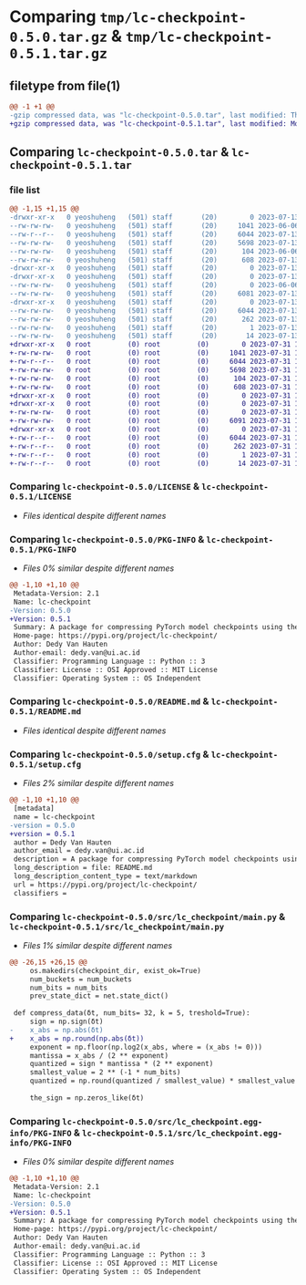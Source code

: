 # Comparing `tmp/lc-checkpoint-0.5.0.tar.gz` & `tmp/lc-checkpoint-0.5.1.tar.gz`

## filetype from file(1)

```diff
@@ -1 +1 @@
-gzip compressed data, was "lc-checkpoint-0.5.0.tar", last modified: Thu Jul 13 07:52:22 2023, max compression
+gzip compressed data, was "lc-checkpoint-0.5.1.tar", last modified: Mon Jul 31 11:53:22 2023, max compression
```

## Comparing `lc-checkpoint-0.5.0.tar` & `lc-checkpoint-0.5.1.tar`

### file list

```diff
@@ -1,15 +1,15 @@
-drwxr-xr-x   0 yeoshuheng   (501) staff       (20)        0 2023-07-13 07:52:22.162656 lc-checkpoint-0.5.0/
--rw-rw-rw-   0 yeoshuheng   (501) staff       (20)     1041 2023-06-06 16:13:52.000000 lc-checkpoint-0.5.0/LICENSE
--rw-r--r--   0 yeoshuheng   (501) staff       (20)     6044 2023-07-13 07:52:22.162727 lc-checkpoint-0.5.0/PKG-INFO
--rw-rw-rw-   0 yeoshuheng   (501) staff       (20)     5698 2023-07-13 07:48:09.000000 lc-checkpoint-0.5.0/README.md
--rw-rw-rw-   0 yeoshuheng   (501) staff       (20)      104 2023-06-06 16:07:14.000000 lc-checkpoint-0.5.0/pyproject.toml
--rw-rw-rw-   0 yeoshuheng   (501) staff       (20)      608 2023-07-13 07:52:22.163004 lc-checkpoint-0.5.0/setup.cfg
-drwxr-xr-x   0 yeoshuheng   (501) staff       (20)        0 2023-07-13 07:52:22.160790 lc-checkpoint-0.5.0/src/
-drwxr-xr-x   0 yeoshuheng   (501) staff       (20)        0 2023-07-13 07:52:22.161676 lc-checkpoint-0.5.0/src/lc_checkpoint/
--rw-rw-rw-   0 yeoshuheng   (501) staff       (20)        0 2023-06-06 15:15:50.000000 lc-checkpoint-0.5.0/src/lc_checkpoint/__init__.py
--rw-rw-rw-   0 yeoshuheng   (501) staff       (20)     6081 2023-07-13 07:47:41.000000 lc-checkpoint-0.5.0/src/lc_checkpoint/main.py
-drwxr-xr-x   0 yeoshuheng   (501) staff       (20)        0 2023-07-13 07:52:22.162515 lc-checkpoint-0.5.0/src/lc_checkpoint.egg-info/
--rw-rw-rw-   0 yeoshuheng   (501) staff       (20)     6044 2023-07-13 07:52:22.000000 lc-checkpoint-0.5.0/src/lc_checkpoint.egg-info/PKG-INFO
--rw-rw-rw-   0 yeoshuheng   (501) staff       (20)      262 2023-07-13 07:52:22.000000 lc-checkpoint-0.5.0/src/lc_checkpoint.egg-info/SOURCES.txt
--rw-rw-rw-   0 yeoshuheng   (501) staff       (20)        1 2023-07-13 07:52:22.000000 lc-checkpoint-0.5.0/src/lc_checkpoint.egg-info/dependency_links.txt
--rw-rw-rw-   0 yeoshuheng   (501) staff       (20)       14 2023-07-13 07:52:22.000000 lc-checkpoint-0.5.0/src/lc_checkpoint.egg-info/top_level.txt
+drwxr-xr-x   0 root         (0) root         (0)        0 2023-07-31 11:53:22.516278 lc-checkpoint-0.5.1/
+-rw-rw-rw-   0 root         (0) root         (0)     1041 2023-07-31 10:40:38.000000 lc-checkpoint-0.5.1/LICENSE
+-rw-r--r--   0 root         (0) root         (0)     6044 2023-07-31 11:53:22.516278 lc-checkpoint-0.5.1/PKG-INFO
+-rw-rw-rw-   0 root         (0) root         (0)     5698 2023-07-31 11:31:00.000000 lc-checkpoint-0.5.1/README.md
+-rw-rw-rw-   0 root         (0) root         (0)      104 2023-07-31 10:40:38.000000 lc-checkpoint-0.5.1/pyproject.toml
+-rw-rw-rw-   0 root         (0) root         (0)      608 2023-07-31 11:53:22.516278 lc-checkpoint-0.5.1/setup.cfg
+drwxr-xr-x   0 root         (0) root         (0)        0 2023-07-31 11:53:22.516278 lc-checkpoint-0.5.1/src/
+drwxr-xr-x   0 root         (0) root         (0)        0 2023-07-31 11:53:22.516278 lc-checkpoint-0.5.1/src/lc_checkpoint/
+-rw-rw-rw-   0 root         (0) root         (0)        0 2023-07-31 10:40:38.000000 lc-checkpoint-0.5.1/src/lc_checkpoint/__init__.py
+-rw-rw-rw-   0 root         (0) root         (0)     6091 2023-07-31 11:10:39.000000 lc-checkpoint-0.5.1/src/lc_checkpoint/main.py
+drwxr-xr-x   0 root         (0) root         (0)        0 2023-07-31 11:53:22.516278 lc-checkpoint-0.5.1/src/lc_checkpoint.egg-info/
+-rw-r--r--   0 root         (0) root         (0)     6044 2023-07-31 11:53:22.000000 lc-checkpoint-0.5.1/src/lc_checkpoint.egg-info/PKG-INFO
+-rw-r--r--   0 root         (0) root         (0)      262 2023-07-31 11:53:22.000000 lc-checkpoint-0.5.1/src/lc_checkpoint.egg-info/SOURCES.txt
+-rw-r--r--   0 root         (0) root         (0)        1 2023-07-31 11:53:22.000000 lc-checkpoint-0.5.1/src/lc_checkpoint.egg-info/dependency_links.txt
+-rw-r--r--   0 root         (0) root         (0)       14 2023-07-31 11:53:22.000000 lc-checkpoint-0.5.1/src/lc_checkpoint.egg-info/top_level.txt
```

### Comparing `lc-checkpoint-0.5.0/LICENSE` & `lc-checkpoint-0.5.1/LICENSE`

 * *Files identical despite different names*

### Comparing `lc-checkpoint-0.5.0/PKG-INFO` & `lc-checkpoint-0.5.1/PKG-INFO`

 * *Files 0% similar despite different names*

```diff
@@ -1,10 +1,10 @@
 Metadata-Version: 2.1
 Name: lc-checkpoint
-Version: 0.5.0
+Version: 0.5.1
 Summary: A package for compressing PyTorch model checkpoints using the LC-Checkpoint method
 Home-page: https://pypi.org/project/lc-checkpoint/
 Author: Dedy Van Hauten
 Author-email: dedy.van@ui.ac.id
 Classifier: Programming Language :: Python :: 3
 Classifier: License :: OSI Approved :: MIT License
 Classifier: Operating System :: OS Independent
```

### Comparing `lc-checkpoint-0.5.0/README.md` & `lc-checkpoint-0.5.1/README.md`

 * *Files identical despite different names*

### Comparing `lc-checkpoint-0.5.0/setup.cfg` & `lc-checkpoint-0.5.1/setup.cfg`

 * *Files 2% similar despite different names*

```diff
@@ -1,10 +1,10 @@
 [metadata]
 name = lc-checkpoint
-version = 0.5.0
+version = 0.5.1
 author = Dedy Van Hauten
 author_email = dedy.van@ui.ac.id
 description = A package for compressing PyTorch model checkpoints using the LC-Checkpoint method
 long_description = file: README.md
 long_description_content_type = text/markdown
 url = https://pypi.org/project/lc-checkpoint/
 classifiers =
```

### Comparing `lc-checkpoint-0.5.0/src/lc_checkpoint/main.py` & `lc-checkpoint-0.5.1/src/lc_checkpoint/main.py`

 * *Files 1% similar despite different names*

```diff
@@ -26,15 +26,15 @@
     os.makedirs(checkpoint_dir, exist_ok=True)
     num_buckets = num_buckets
     num_bits = num_bits
     prev_state_dict = net.state_dict()
 
 def compress_data(δt, num_bits= 32, k = 5, treshold=True):
     sign = np.sign(δt)
-    x_abs = np.abs(δt)
+    x_abs = np.round(np.abs(δt))
     exponent = np.floor(np.log2(x_abs, where = (x_abs != 0)))
     mantissa = x_abs / (2 ** exponent)
     quantized = sign * mantissa * (2 ** exponent)
     smallest_value = 2 ** (-1 * num_bits)
     quantized = np.round(quantized / smallest_value) * smallest_value
 
     the_sign = np.zeros_like(δt)
```

### Comparing `lc-checkpoint-0.5.0/src/lc_checkpoint.egg-info/PKG-INFO` & `lc-checkpoint-0.5.1/src/lc_checkpoint.egg-info/PKG-INFO`

 * *Files 0% similar despite different names*

```diff
@@ -1,10 +1,10 @@
 Metadata-Version: 2.1
 Name: lc-checkpoint
-Version: 0.5.0
+Version: 0.5.1
 Summary: A package for compressing PyTorch model checkpoints using the LC-Checkpoint method
 Home-page: https://pypi.org/project/lc-checkpoint/
 Author: Dedy Van Hauten
 Author-email: dedy.van@ui.ac.id
 Classifier: Programming Language :: Python :: 3
 Classifier: License :: OSI Approved :: MIT License
 Classifier: Operating System :: OS Independent
```

